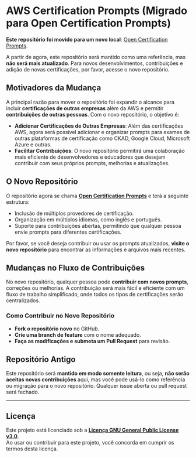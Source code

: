# AWS Certification Prompts (Migrado para Open Certification Prompts)

**Este repositório foi movido para um novo local**: [Open Certification Prompts](https://github.com/fabianomonteiro/open-certification-prompts).

A partir de agora, este repositório será mantido como uma referência, mas **não será mais atualizado**. Para novos desenvolvimentos, contribuições e adição de novas certificações, por favor, acesse o novo repositório.

## Motivadores da Mudança

A principal razão para mover o repositório foi expandir o alcance para incluir **certificações de outras empresas** além da AWS e permitir **contribuições de outras pessoas**. Com o novo repositório, o objetivo é:

- **Adicionar Certificações de Outras Empresas**: Além das certificações AWS, agora será possível adicionar e organizar prompts para exames de outras plataformas de certificação como CKAD, Google Cloud, Microsoft Azure e outras.
- **Facilitar Contribuições**: O novo repositório permitirá uma colaboração mais eficiente de desenvolvedores e educadores que desejam contribuir com seus próprios prompts, melhorias e atualizações.

## O Novo Repositório

O repositório agora se chama **[Open Certification Prompts](https://github.com/fabianomonteiro/open-certification-prompts)** e terá a seguinte estrutura:

- Inclusão de múltiplos provedores de certificação.
- Organização em múltiplos idiomas, como inglês e português.
- Suporte para contribuições abertas, permitindo que qualquer pessoa envie prompts para diferentes certificações.

Por favor, se você deseja contribuir ou usar os prompts atualizados, **visite o novo repositório** para encontrar as informações e arquivos mais recentes.

## Mudanças no Fluxo de Contribuições

No novo repositório, qualquer pessoa pode **contribuir com novos prompts**, correções ou melhorias. A contribuição será mais fácil e eficiente com um fluxo de trabalho simplificado, onde todos os tipos de certificações serão centralizados.

### Como Contribuir no Novo Repositório

- **Fork o repositório novo** no GitHub.
- **Crie uma branch de feature** com o nome adequado.
- **Faça as modificações e submeta um Pull Request** para revisão.

## Repositório Antigo

Este repositório será **mantido em modo somente leitura**, ou seja, **não serão aceitas novas contribuições** aqui, mas você pode usá-lo como referência ou migração para o novo repositório. Qualquer issue aberta ou pull request será fechado.

---

## Licença

Este projeto está licenciado sob a **[Licença GNU General Public License v3.0](LICENSE)**.  
Ao usar ou contribuir para este projeto, você concorda em cumprir os termos desta licença.